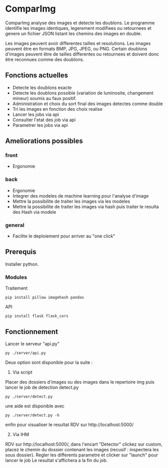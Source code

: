 # ComparImg

ComparImg analyse des images et detecte les doublons.
Le programme identifie les images identiques, legerement modifiees ou retournees et genere un fichier JSON listant les chemins des images en double.

Les images peuvent avoir differentes tailles et resolutions.
Les images peuvent être en formats BMP, JPG, JPEG, ou PNG.
Certain doublons d'images peuvent être de tailles differentes ou retournees et doivent donc être reconnues comme des doublons.

## Fonctions actuelles

- Detecte les doublons exacte
- Detecte les doublons possible (variation de luminosite, changement mineur) soumis au faux positif.
- Administration et choix du sort final des images detectes comme double
- Tri les images en fonction des choix realise
- Lancer les jobs via api
- Consulter l'etat des job via api
- Parametrer les jobs via api

## Ameliorations possibles
### front
- Ergonomie

### back
- Ergonomie
- Integrer des modeles de machine learning pour l'analyse d'image
- Mettre la possibilite de traiter les images via les modeles
- Mettre la possibilite de traiter les images via hash puis traiter le resulta des Hash via modele

### general

- Facilite le deploiement pour arriver au "one click"


## Prerequis

Installer python.

### Modules
Traitement

    pip install pillow imagehash pandas 

API

    pip install flask flask_cors


## Fonctionnement

Lancer le serveur "api.py"

    py ./server/api.py

Deux option sont disponible pour la suite : 

1. Via script 

Placer des dossiers d'images ou des images dans le repertoire img puis lancer le job de detection detect.py

    py ./server/detect.py

une aide est disponible avec 

    py ./server/detect.py -h

enfin pour visualiser le resultat RDV sur http://localhost:5000/

2. Via IHM

RDV sur http://localhost:5000/, dans l'encart "Detector" clickez sur custom, placez le chemin du dossier contenant les images (recusif : inspectera les sous dossier).
Regler les differents parametre et clicker sur "launch" pour lancer le job
Le resultat s'affichera a la fin du job.
